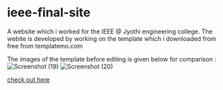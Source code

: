 # ieee-final-site
A website which i worked for the IEEE @ Jyothi engineering college. The webite is developed by working on the template which i downloaded from free from templatemo.com

 The images of the template before editing is given below for comparison :
![Screenshot (19)](https://github.com/noelmaby/ieee-final-site/assets/108945793/34738862-2ed0-476a-ad00-50bcde4a9fc8)
![Screenshot (20)](https://github.com/noelmaby/ieee-final-site/assets/108945793/2da69a35-167b-425f-b180-3a1eb7142316)



<a href="https://noelmaby.github.io/ieee-final-site/" >check out here</a>


